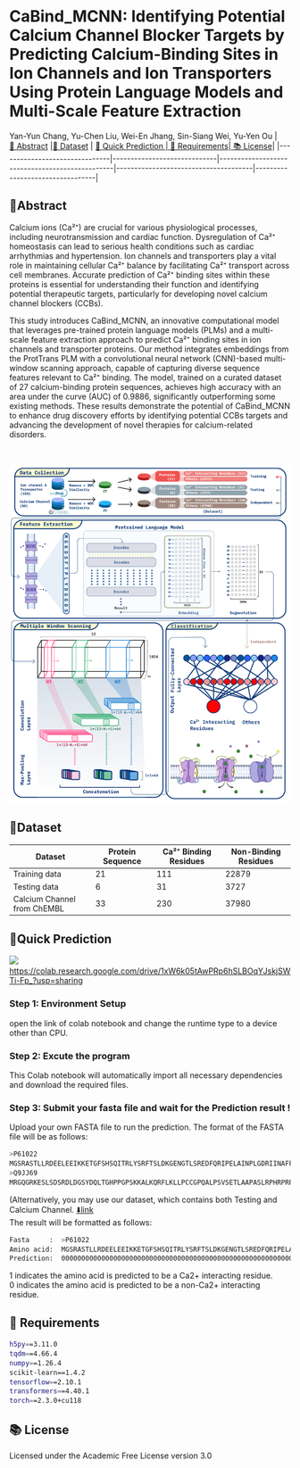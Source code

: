 # CaBind_MCNN: Identifying Potential Calcium Channel Blocker Targets by Predicting Calcium-Binding Sites in Ion Channels and Ion Transporters Using Protein Language Models and Multi-Scale Feature Extraction
Yan-Yun Chang, Yu-Chen Liu, Wei-En Jhang, Sin-Siang Wei, Yu-Yen Ou
|[ 🎇&nbsp;Abstract](#abstract) |[📃&nbsp;Dataset](#Dataset) | [ 🚀&nbsp;Quick Prediction ](#colab)|[ 💾&nbsp;Requirements](#requirement)|[ 📚&nbsp;License](#License)|
|-------------------------------|-----------------------------|------------------------------------------------|--------------------------------------|---------------------------------|
## 🎇Abstract <a name="abstract"></a>
Calcium ions (Ca²⁺) are crucial for various physiological processes, including neurotransmission and cardiac function. Dysregulation of Ca²⁺ homeostasis can lead to serious health conditions such as cardiac arrhythmias and hypertension. Ion channels and transporters play a vital role in maintaining cellular Ca²⁺ balance by facilitating Ca²⁺ transport across cell membranes. Accurate prediction of Ca²⁺ binding sites within these proteins is essential for understanding their function and identifying potential therapeutic targets, particularly for developing novel calcium channel blockers (CCBs).

This study introduces CaBind_MCNN, an innovative computational model that leverages pre-trained protein language models (PLMs) and a multi-scale feature extraction approach to predict Ca²⁺ binding sites in ion channels and transporter proteins. Our method integrates embeddings from the ProtTrans PLM with a convolutional neural network (CNN)-based multi-window scanning approach, capable of capturing diverse sequence features relevant to Ca²⁺ binding. The model, trained on a curated dataset of 27 calcium-binding protein sequences, achieves high accuracy with an area under the curve (AUC) of 0.9886, significantly outperforming some existing methods. These results demonstrate the potential of CaBind_MCNN to enhance drug discovery efforts by identifying potential CCBs targets and advancing the development of novel therapies for calcium-related disorders. 

<br>

![workflow](https://github.com/B1607/CaBind_MCNN/blob/main/figure/CaBind_workflow.png)

## 📃Dataset <a name="Dataset"></a>

| Dataset            | Protein Sequence | Ca²⁺ Binding Residues     | Non-Binding Residues     |
|--------------------|------------------|--------------------------|--------------------------|
| Training data      | 21               | 111                      | 22879                    |
| Testing data       | 6                | 31                       | 3727                     |
| Calcium Channel from ChEMBL   | 33    | 230                      | 37980                     |

## 🚀Quick Prediction <a name="colab"></a>
[<img src="https://colab.research.google.com/assets/colab-badge.svg">](https://colab.research.google.com/drive/1xW6k05tAwPRp6hSLBOqYJskjSWTi-Fp_?usp=sharing)<br>
https://colab.research.google.com/drive/1xW6k05tAwPRp6hSLBOqYJskjSWTi-Fp_?usp=sharing

### Step 1: Environment Setup
open the link of colab notebook and change the runtime type to a device other than CPU.

### Step 2: Excute the program
This Colab notebook will automatically import all necessary dependencies and download the required files.

### Step 3: Submit your fasta file and wait for the Prediction result !

Upload your own FASTA file to run the prediction.
The format of the FASTA file will be as follows:
```bash
>P61022
MGSRASTLLRDEELEEIKKETGFSHSQITRLYSRFTSLDKGENGTLSREDFQRIPELAINPLGDRIINAFFSEGEDQVNFRGFMRTLAHFRPIEDNEKSKDVNGPEPLNSRSNKLHFAFRLYDLDKDDKISRDELLQVLRMMVGVNISDEQLGSIADRTIQEADQDGDSAISFTEFVKVLEKVDVEQKMSIRFLH
>Q9JJ69
MRGQGRKESLSDSRDLDGSYDQLTGHPPGPSKKALKQRFLKLLPCCGPQALPSVSETLAAPASLRPHRPRPLDPDSVEDEFELSTVCHRPEGLEQLQEQTKFTRRELQVLYRGFKNECPSGIVNEENFKQIYSQFFPQGDSSNYATFLFNAFDTNHDGSVSFEDFVAGLSVILRGTIDDRLNWAFNLYDLNKDGCITKEEMLDIMKSIYDMMGKYTYPALREEAPREHVESFFQKMDRNKDGVVTIEEFIESCQQDENIMRSMQLFDNVI
```
(Alternatively, you may use our dataset, which contains both Testing and Calcium Channel. [⬇️link](https://github.com/B1607/CaBind_MCNN/tree/main/Colab)<br>
The result will be formatted as follows:
```bash
Fasta     :  >P61022
Amino acid:  MGSRASTLLRDEELEEIKKETGFSHSQITRLYSRFTSLDKGENGTLSREDFQRIPELAINPLGDRIINAFFSEGEDQVNFRGFMRTLAHFRPIEDNEKSKDVNGPEPLNSRSNKLHFAFRLYDLDKDDKISRDELLQVLRMMVGVNISDEQLGSIADRTIQEADQDGDSAISFTEFVKVLEKVDVEQKMSIRFLH
Prediction:  000000000000000000000000000000000000000000000000000000000000000000000000000000000000000000000000000000000000000000000000001010101000010000000000000000000000000000010101000000100000000000000000000
```
1 indicates the amino acid is predicted to be a Ca2+ interacting residue.<br>
0 indicates the amino acid is predicted to be a non-Ca2+ interacting residue.
## 💾&nbsp;Requirements <a name="requirement"></a>
```bash
h5py==3.11.0
tqdm==4.66.4
numpy==1.26.4
scikit-learn==1.4.2
tensorflow==2.10.1
transformers==4.40.1
torch==2.3.0+cu118
```

## 📚&nbsp;License <a name="License"></a>
Licensed under the Academic Free License version 3.0
